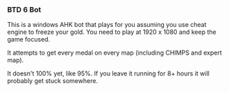 ### BTD 6 Bot

This is a windows AHK bot that plays for you assuming you use cheat engine to freeze your gold. You need to play at 1920 x 1080 and keep the game focused. 

It attempts to get every medal on every map (including CHIMPS and expert map). 

It doesn't 100% yet, like 95%. If you leave it running for 8+ hours it will probably get stuck somewhere.
